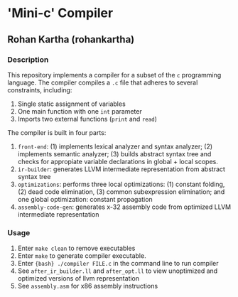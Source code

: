 # 'Mini-c' Compiler

## Rohan Kartha (rohankartha)

### Description

This repository implements a compiler for a subset of the `c` programming language. The compiler compiles a `.c` file that adheres to several constraints, including:

1. Single static assignment of variables
2. One main function with one `int` parameter
3. Imports two external functions (`print` and `read`)

The compiler is built in four parts:

1. `front-end`: (1) implements lexical analyzer and syntax analyzer; (2) implements semantic analyzer; (3) builds abstract syntax tree and checks for appropiate variable declarations in global + local scopes.
2. `ir-builder`: generates LLVM intermediate representation from abstract syntax tree
3. `optimizations`: performs three local optimizations: (1) constant folding, (2) dead code elimination, (3) common subexpression elimination; and one global optimization: constant propagation
4. `assembly-code-gen`: generates x-32 assembly code from optimized LLVM intermediate representation

### Usage

1. Enter `make clean` to remove executables
2. Enter `make` to generate compiler executable.
3. Enter ```{bash} ./compiler FILE.c``` in the command line to run compiler
4. See `after_ir_builder.ll` and `after_opt.ll` to view unoptimized and optimized versions of llvm representation
5. See `assembly.asm` for x86 assembly instructions
